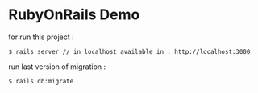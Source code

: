 # RubyOnRails Demo

for run this project : 

    $ rails server // in localhost available in : http://localhost:3000

run last version of migration : 

    $ rails db:migrate

